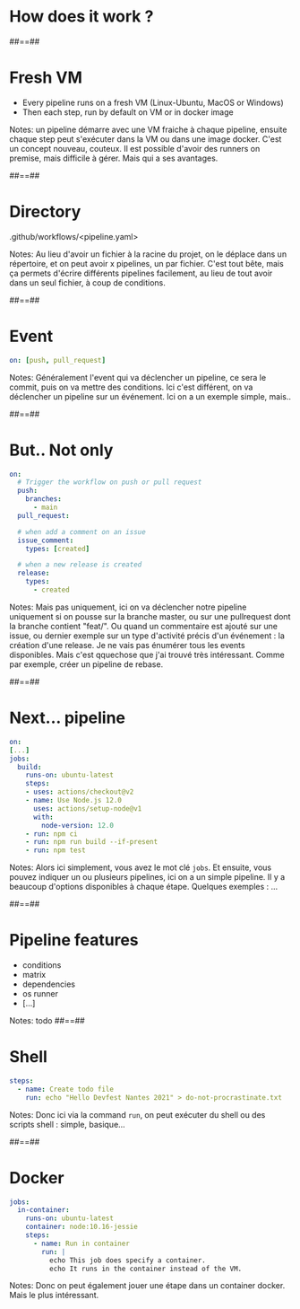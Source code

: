 <!-- .slide: class="transition sfeir-bg-red" -->
# How does it work ? 

##==##

# Fresh VM

* Every pipeline runs on a fresh VM (Linux-Ubuntu, MacOS or Windows)
* Then each step, run by default on VM or in docker image

Notes: un pipeline démarre avec une VM fraiche à chaque pipeline, ensuite chaque step peut s'exécuter dans la VM ou dans une image docker. C'est un concept nouveau, couteux. Il est possible d'avoir des runners on premise, mais difficile à gérer. Mais qui a ses avantages. 

##==##

# Directory

.github/workflows/<pipeline.yaml>

Notes: Au lieu d'avoir un fichier à la racine du projet, on le déplace dans un répertoire, et on peut avoir x pipelines, un par fichier. C'est tout bête, mais ça permets d'écrire différents pipelines facilement, au lieu de tout avoir dans un seul fichier, à coup de conditions.

##==##

# Event 
<!-- .slide: class="big-code" -->
```yaml
on: [push, pull_request]
```

Notes: Généralement l'event qui va déclencher un pipeline, ce sera le commit, puis on va mettre des conditions. Ici c'est différent, on va déclencher un pipeline sur un événement. Ici on a un exemple simple, mais..

##==##

# But.. Not only
<!-- .slide: class="big-code" -->
```yaml
on:
  # Trigger the workflow on push or pull request
  push:
    branches:
      - main
  pull_request:

  # when add a comment on an issue
  issue_comment:
    types: [created]

  # when a new release is created
  release:
    types:
      - created
```

Notes: Mais pas uniquement, ici on va déclencher notre pipeline uniquement si on pousse sur la branche master, ou sur une pullrequest dont la branche contient "feat/". Ou quand un commentaire est ajouté sur une issue, ou dernier exemple sur un type d'activité précis d'un événement : la création d'une release. Je ne vais pas énumérer tous les events disponibles. Mais c'est qquechose que j'ai trouvé très intéressant.  Comme par exemple, créer un pipeline de rebase.

##==##

# Next... pipeline
<!-- .slide: class="big-code" -->
```yaml
on:
[...]
jobs:
  build:
    runs-on: ubuntu-latest
    steps:
    - uses: actions/checkout@v2
    - name: Use Node.js 12.0
      uses: actions/setup-node@v1
      with:
        node-version: 12.0
    - run: npm ci
    - run: npm run build --if-present
    - run: npm test
```

Notes: Alors ici simplement, vous avez le mot clé `jobs`. Et ensuite, vous pouvez indiquer un ou plusieurs pipelines, ici on a un simple pipeline. Il y a beaucoup d'options disponibles à chaque étape. Quelques exemples : ...

<!-- .slide: class="with-code" -->
##==##

# Pipeline features

* conditions
* matrix
* dependencies
* os runner
* [...]

Notes: todo
##==##

# Shell

```yaml
steps:
  - name: Create todo file
    run: echo "Hello Devfest Nantes 2021" > do-not-procrastinate.txt
```

Notes: Donc ici via la command `run`, on peut exécuter du shell ou des scripts shell : simple, basique... 

##==##

# Docker

```yaml
jobs:
  in-container:
    runs-on: ubuntu-latest
    container: node:10.16-jessie
    steps:
      - name: Run in container
        run: |
          echo This job does specify a container.
          echo It runs in the container instead of the VM.
```

Notes: Donc on peut également jouer une étape dans un container docker. Mais le plus intéressant.

